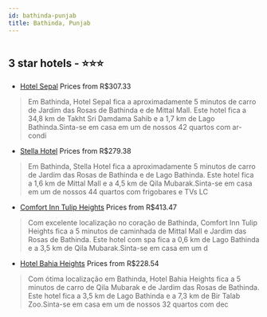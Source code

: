 ```yaml
---
id: bathinda-punjab
title: Bathinda, Punjab
---
```


<center><img src="https://i.travelapi.com/hotels/56000000/55990000/55984500/55984427/7c7e4d22_z.jpg" alt="" /></center>


##  3 star hotels - ⭐️⭐️⭐️

-    [Hotel Sepal](https://www.hurb.com/br/aud/https://www.hurb.com/br/hotels/bathinda/hotel-sepal-HT-6U9Y?cmp=18055) Prices from R$307.33
   > Em Bathinda, Hotel Sepal fica a aproximadamente 5 minutos de carro de Jardim das Rosas de Bathinda e de Mittal Mall.  Este hotel fica a 34,8 km de Takht Sri Damdama Sahib e a 1,7 km de Lago Bathinda.Sinta-se em casa em um de nossos 42 quartos com ar-condi
-    [Stella Hotel](https://www.hurb.com/br/aud/https://www.hurb.com/br/hotels/bathinda/stella-hotel-HT-76ZI?cmp=18055) Prices from R$279.38
   > Em Bathinda, Stella Hotel fica a aproximadamente 5 minutos de carro de Jardim das Rosas de Bathinda e de Lago Bathinda.  Este hotel fica a 1,6 km de Mittal Mall e a 4,5 km de Qila Mubarak.Sinta-se em casa em um de nossos 44 quartos com frigobares e TVs LC
-    [Comfort Inn Tulip Heights](https://www.hurb.com/br/aud/https://www.hurb.com/br/hotels/bathinda/comfort-inn-tulip-heights-HT-Z0H7?cmp=18055) Prices from R$413.47
   > Com excelente localização no coração de Bathinda, Comfort Inn Tulip Heights fica a 5 minutos de caminhada de Mittal Mall e Jardim das Rosas de Bathinda.  Este hotel com spa fica a 0,6 km de Lago Bathinda e a 3,5 km de Qila Mubarak.Sinta-se em casa em um d
-    [Hotel Bahia Heights](https://www.hurb.com/br/aud/https://www.hurb.com/br/hotels/bathinda/hotel-bahia-heights-HT-DD22?cmp=18055) Prices from R$228.54
   > Com ótima localização em Bathinda, Hotel Bahia Heights fica a 5  minutos de carro de Qila Mubarak e de Jardim das Rosas de Bathinda.  Este hotel fica a 3,5 km de Lago Bathinda e a 7,3 km de Bir Talab Zoo.Sinta-se em casa em um de nossos 32 quartos com dec
